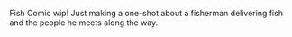 Fish Comic wip! Just making a one-shot about a fisherman delivering fish and the people he meets along the way.
